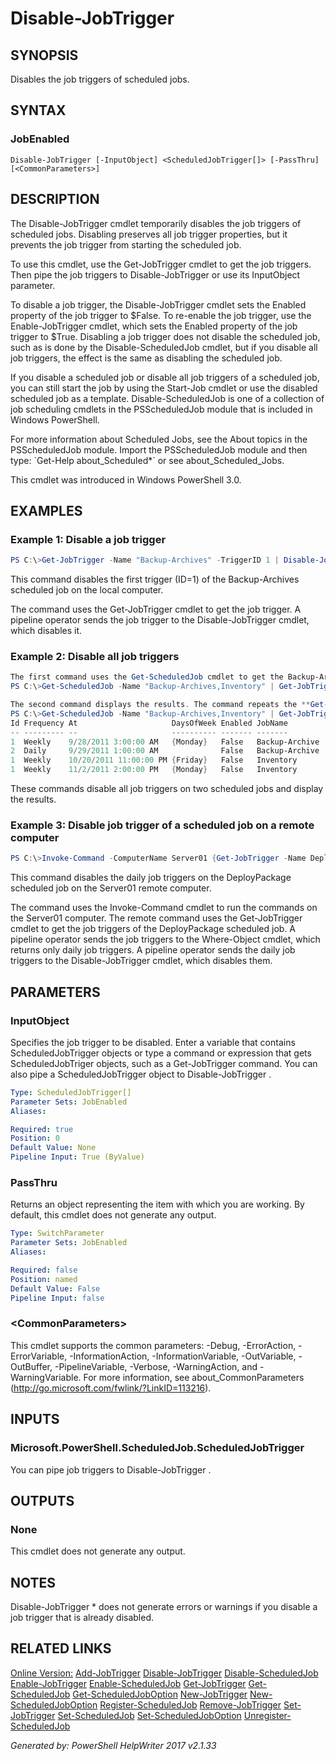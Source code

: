 ﻿# Disable-JobTrigger

## SYNOPSIS
Disables the job triggers of scheduled jobs.

## SYNTAX

### JobEnabled
```
Disable-JobTrigger [-InputObject] <ScheduledJobTrigger[]> [-PassThru] [<CommonParameters>]
```

## DESCRIPTION
The Disable-JobTrigger cmdlet temporarily disables the job triggers of scheduled jobs. Disabling preserves all job trigger properties, but it prevents the job trigger from starting the scheduled job.

To use this cmdlet, use the Get-JobTrigger cmdlet to get the job triggers. Then pipe the job triggers to Disable-JobTrigger or use its InputObject parameter.

To disable a job trigger, the Disable-JobTrigger cmdlet sets the Enabled property of the job trigger to $False. To re-enable the job trigger, use the Enable-JobTrigger cmdlet, which sets the Enabled property of the job trigger to $True. Disabling a job trigger does not disable the scheduled job, such as is done by the Disable-ScheduledJob cmdlet, but if you disable all job triggers, the effect is the same as disabling the scheduled job.

If you disable a scheduled job or disable all job triggers of a scheduled job, you can still start the job by using the Start-Job cmdlet or use the disabled scheduled job as a template. Disable-ScheduledJob is one of a collection of job scheduling cmdlets in the PSScheduledJob module that is included in Windows PowerShell.

For more information about Scheduled Jobs, see the About topics in the PSScheduledJob module. Import the PSScheduledJob module and then type: \`Get-Help about_Scheduled\*\` or see about_Scheduled_Jobs.

This cmdlet was introduced in Windows PowerShell 3.0.

## EXAMPLES

### Example 1: Disable a job trigger

```powershell
PS C:\>Get-JobTrigger -Name "Backup-Archives" -TriggerID 1 | Disable-JobTrigger
```

This command disables the first trigger (ID=1) of the Backup-Archives scheduled job on the local computer.

The command uses the Get-JobTrigger cmdlet to get the job trigger. A pipeline operator sends the job trigger to the Disable-JobTrigger cmdlet, which disables it.

### Example 2: Disable all job triggers

```powershell
The first command uses the Get-ScheduledJob cmdlet to get the Backup-Archives and Inventory scheduled jobs. A pipeline operator (|) sends the scheduled jobs to the Get-JobTrigger cmdlet, which gets all job triggers of the scheduled jobs. Another pipeline operator sends the job triggers to the **Disable-JobTrigger** cmdlet, which disables them.The first command uses the **Get-ScheduledJob** cmdlet to get the jobs, because its *Name* parameter takes multiple names.
PS C:\>Get-ScheduledJob -Name "Backup-Archives,Inventory" | Get-JobTrigger | Disable-JobTrigger

The second command displays the results. The command repeats the **Get-ScheduledJob** and **Get-JobTrigger** command. A pipeline operator sends the job triggers to the Format-Table cmdlet, which displays the job triggers in a table. The **Format-Table** command adds a JobName property that displays the value of the Name property of the scheduled job in the JobDefinition property of the job trigger object. 
PS C:\>Get-ScheduledJob -Name "Backup-Archives,Inventory" | Get-JobTrigger | Format-Table -Property ID, Frequency, At, DaysOfWeek, Enabled, @{Label="JobName";Expression={$_.JobDefinition.Name}} -AutoSize
Id Frequency At                     DaysOfWeek Enabled JobName
-- --------- --                     ---------- ------- ------- 
1  Weekly    9/28/2011 3:00:00 AM   {Monday}   False   Backup-Archive
2  Daily     9/29/2011 1:00:00 AM              False   Backup-Archive
1  Weekly    10/20/2011 11:00:00 PM {Friday}   False   Inventory
1  Weekly    11/2/2011 2:00:00 PM   {Monday}   False   Inventory
```

These commands disable all job triggers on two scheduled jobs and display the results.

### Example 3: Disable job trigger of a scheduled job on a remote computer

```powershell
PS C:\>Invoke-Command -ComputerName Server01 {Get-JobTrigger -Name DeployPackage | Where-Object {$_.Frequency -eq "Daily"} | Disable-JobTrigger}
```

This command disables the daily job triggers on the DeployPackage scheduled job on the Server01 remote computer.

The command uses the Invoke-Command cmdlet to run the commands on the Server01 computer. The remote command uses the Get-JobTrigger cmdlet to get the job triggers of the DeployPackage scheduled job. A pipeline operator sends the job triggers to the Where-Object cmdlet, which returns only daily job triggers. A pipeline operator sends the daily job triggers to the Disable-JobTrigger cmdlet, which disables them.

## PARAMETERS

### InputObject
Specifies the job trigger to be disabled. Enter a variable that contains ScheduledJobTrigger objects or type a command or expression that gets ScheduledJobTriger objects, such as a Get-JobTrigger command. You can also pipe a ScheduledJobTrigger object to Disable-JobTrigger .

```yaml
Type: ScheduledJobTrigger[]
Parameter Sets: JobEnabled
Aliases: 

Required: true
Position: 0
Default Value: None
Pipeline Input: True (ByValue)
```

### PassThru
Returns an object representing the item with which you are working. By default, this cmdlet does not generate any output.

```yaml
Type: SwitchParameter
Parameter Sets: JobEnabled
Aliases: 

Required: false
Position: named
Default Value: False
Pipeline Input: false
```

### <CommonParameters\>
This cmdlet supports the common parameters: -Debug, -ErrorAction, -ErrorVariable, -InformationAction, -InformationVariable, -OutVariable, -OutBuffer, -PipelineVariable, -Verbose, -WarningAction, and -WarningVariable. For more information, see about_CommonParameters (http://go.microsoft.com/fwlink/?LinkID=113216).

## INPUTS

### Microsoft.PowerShell.ScheduledJob.ScheduledJobTrigger
You can pipe job triggers to Disable-JobTrigger .

## OUTPUTS

### None
This cmdlet does not generate any output.

## NOTES

Disable-JobTrigger \* does not generate errors or warnings if you disable a job trigger that is already disabled.

## RELATED LINKS

[Online Version:](http://go.microsoft.com/fwlink/?LinkId=821681)
[Add-JobTrigger]()
[Disable-JobTrigger]()
[Disable-ScheduledJob]()
[Enable-JobTrigger]()
[Enable-ScheduledJob]()
[Get-JobTrigger]()
[Get-ScheduledJob]()
[Get-ScheduledJobOption]()
[New-JobTrigger]()
[New-ScheduledJobOption]()
[Register-ScheduledJob]()
[Remove-JobTrigger]()
[Set-JobTrigger]()
[Set-ScheduledJob]()
[Set-ScheduledJobOption]()
[Unregister-ScheduledJob]()

*Generated by: PowerShell HelpWriter 2017 v2.1.33*
